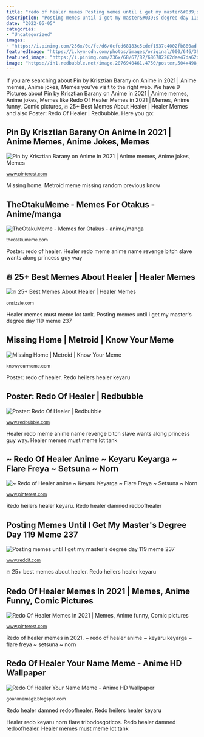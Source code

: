 ```yaml
---
title: "redo of healer memes Posting memes until i get my master&#039;s degree day 119 meme 237"
description: "Posting memes until i get my master&#039;s degree day 119 meme 237"
date: "2022-05-05"
categories:
- "Uncategorized"
images:
- "https://i.pinimg.com/236x/0c/fc/d6/0cfcd68183c5cdef1537c4002fb880ad.jpg?nii=t"
featuredImage: "https://i.kym-cdn.com/photos/images/original/000/646/390/800.jpg"
featured_image: "https://i.pinimg.com/236x/68/67/82/686782262dae47da62d299e3a2b803f8.jpg?nii=t"
image: "https://ih1.redbubble.net/image.2076940461.4750/poster,504x498,f8f8f8-pad,600x600,f8f8f8.jpg"
---
```


If you are searching about Pin by Krisztian Barany on Anime in 2021 | Anime memes, Anime jokes, Memes you've visit to the right web. We have 9 Pictures about Pin by Krisztian Barany on Anime in 2021 | Anime memes, Anime jokes, Memes like Redo Of Healer Memes in 2021 | Memes, Anime funny, Comic pictures, 🔥 25+ Best Memes About Healer | Healer Memes and also Poster: Redo Of Healer | Redbubble. Here you go:

## Pin By Krisztian Barany On Anime In 2021 | Anime Memes, Anime Jokes, Memes

![Pin by Krisztian Barany on Anime in 2021 | Anime memes, Anime jokes, Memes](https://i.pinimg.com/originals/89/56/37/895637136a9e9be53a953ad895ffa4b8.png "🔥 25+ best memes about healer")

<small>www.pinterest.com</small>

Missing home. Metroid meme missing random previous know

## TheOtakuMeme - Memes For Otakus - Anime/manga

![TheOtakuMeme - Memes for Otakus - anime/manga](https://theotakumeme.com/assets/img/all/cyjv0XqLsRYp563U.jpg "Healer redo keyaru norn flare tribodosgoticos")

<small>theotakumeme.com</small>

Poster: redo of healer. Healer redo meme anime name revenge bitch slave wants along princess guy way

## 🔥 25+ Best Memes About Healer | Healer Memes

![🔥 25+ Best Memes About Healer | Healer Memes](https://pics.onsizzle.com/when-you-the-healer-and-you-see-the-tank-healing-62006352.png "Healer redo meme anime name revenge bitch slave wants along princess guy way")

<small>onsizzle.com</small>

Healer memes must meme lot tank. Posting memes until i get my master&#039;s degree day 119 meme 237

## Missing Home | Metroid | Know Your Meme

![Missing Home | Metroid | Know Your Meme](https://i.kym-cdn.com/photos/images/original/000/646/390/800.jpg "Pin by krisztian barany on anime in 2021")

<small>knowyourmeme.com</small>

Poster: redo of healer. Redo heilers healer keyaru

## Poster: Redo Of Healer | Redbubble

![Poster: Redo Of Healer | Redbubble](https://ih1.redbubble.net/image.2076940461.4750/poster,504x498,f8f8f8-pad,600x600,f8f8f8.jpg "Healer redo keyaru norn flare tribodosgoticos")

<small>www.redbubble.com</small>

Healer redo meme anime name revenge bitch slave wants along princess guy way. Healer memes must meme lot tank

## ~ Redo Of Healer Anime ~ Keyaru Keyarga ~ Flare Freya ~ Setsuna ~ Norn

![~ Redo of Healer anime ~ Keyaru Keyarga ~ Flare Freya ~ Setsuna ~ Norn](https://i.pinimg.com/236x/68/67/82/686782262dae47da62d299e3a2b803f8.jpg?nii=t "Missing home")

<small>www.pinterest.com</small>

Redo heilers healer keyaru. Redo healer damned redoofhealer

## Posting Memes Until I Get My Master&#039;s Degree Day 119 Meme 237

![Posting memes until I get my master&#039;s degree day 119 meme 237](https://i.redd.it/x57rxziixno61.jpg "🔥 25+ best memes about healer")

<small>www.reddit.com</small>

🔥 25+ best memes about healer. Redo heilers healer keyaru

## Redo Of Healer Memes In 2021 | Memes, Anime Funny, Comic Pictures

![Redo Of Healer Memes in 2021 | Memes, Anime funny, Comic pictures](https://i.pinimg.com/236x/0c/fc/d6/0cfcd68183c5cdef1537c4002fb880ad.jpg?nii=t "Pin by krisztian barany on anime in 2021")

<small>www.pinterest.com</small>

Redo of healer memes in 2021. ~ redo of healer anime ~ keyaru keyarga ~ flare freya ~ setsuna ~ norn

## Redo Of Healer Your Name Meme - Anime HD Wallpaper

![Redo Of Healer Your Name Meme - Anime HD Wallpaper](https://i.redd.it/ojmlhrgsudf61.jpg "Redo heilers healer keyaru")

<small>goanimemagz.blogspot.com</small>

Redo healer damned redoofhealer. Redo heilers healer keyaru

Healer redo keyaru norn flare tribodosgoticos. Redo healer damned redoofhealer. Healer memes must meme lot tank
